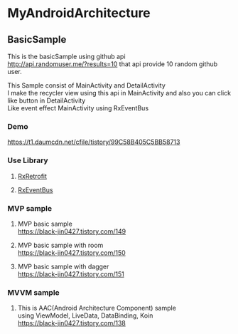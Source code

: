 # MyAndroidArchitecture

## BasicSample

This is the basicSample using github api<br>
http://api.randomuser.me/?results=10 that api provide 10 random github user.

This Sample consist of MainActivity and DetailActivity<br>
I make the recycler view using this api in MainActivity and also you can click like button in DetailActivity<br>
Like event effect MainActivity using RxEventBus

### Demo

https://t1.daumcdn.net/cfile/tistory/99C58B405C5BB58713

### Use Library

1. [RxRetrofit](https://black-jin0427.tistory.com/35)

2. [RxEventBus](https://black-jin0427.tistory.com/34)


### MVP sample

1. MVP basic sample<br>
https://black-jin0427.tistory.com/149


2. MVP basic sample with room<br>
https://black-jin0427.tistory.com/150

3. MVP basic sample with dagger<br>
https://black-jin0427.tistory.com/151

### MVVM sample

1. This is AAC(Android Architecture Component) sample<br>
using ViewModel, LiveData, DataBinding, Koin<br>
https://black-jin0427.tistory.com/138